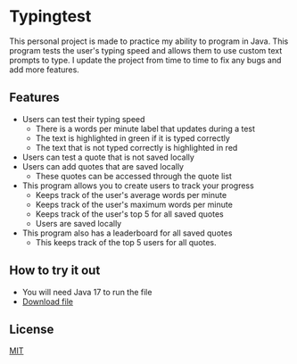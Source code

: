 # Typingtest
This personal project is made to practice my ability to program in Java. This program tests the user's typing speed and allows them to use custom text prompts to type. I update the project from time to time to fix any bugs and add more features. 

## Features
* Users can test their typing speed
    * There is a words per minute label that updates during a test
    * The text is highlighted in green if it is typed correctly
    * The text that is not typed correctly is highlighted in red
* Users can test a quote that is not saved locally
* Users can add quotes that are saved locally
    * These quotes can be accessed through the quote list
* This program allows you to create users to track your progress
    * Keeps track of the user's average words per minute
    * Keeps track of the user's maximum words per minute
    * Keeps track of the user's top 5 for all saved quotes
    * Users are saved locally
* This program also has a leaderboard for all saved quotes 
    * This keeps track of the top 5 users for all quotes.

## How to try it out
* You will need Java 17 to run the file
* [Download file](https://github.com/xeg28/Typingtest/out/artifacts/Executable/Executable.jar)

## License
[MIT](https://choosealicense.com/licenses/mit/)
